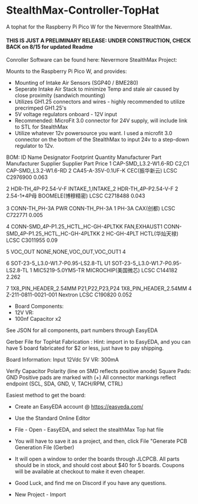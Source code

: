 # StealthMax-Controller-TopHat

A tophat for the Raspberry Pi Pico W for the Nevermore StealthMax.  

####   THIS IS JUST A PRELIMINARY RELEASE: UNDER CONSTRUCTION, CHECK BACK on 8/15 for updated Readme   ####

Conroller Software can be found here: 
Nevermore StealthMax Project:

Mounts to the Raspberry Pi Pico W, and provides:
  - Mounting of Intake Air Sensors (SGP40 / BME280)
  - Seperate Intake Air Stack to minimize Temp and stale air caused by close proximity (sandwich mounting)
  - Utilizes GH1.25 connectors and wires - highly recommended to utilize precrimped GH1.25's
  - 5V voltage regulators onboard - 12V input
  - Recommended: MicroFit 3.0 connector for 24V supply, will include link to STL for StealthMax
  - Utilize whatever 12v powersource you want. I used a microfit 3.0 connector on the bottom of the StealthMax to input 24v to a step-down regulator to 12v. 

BOM:
ID	Name	Designator	Footprint	Quantity	Manufacturer Part	Manufacturer	Supplier	Supplier Part	Price
1	CAP-SMD_L3.2-W1.6-RD	C2,C1	CAP-SMD_L3.2-W1.6-RD	2	CA45-A-35V-0.1UF-K	CEC(振华新云)	LCSC	C2976900	0.063

2	HDR-TH_4P-P2.54-V-F	INTAKE_1,INTAKE_2	HDR-TH_4P-P2.54-V-F	2	2.54-1*4P母	BOOMELE(博穆精密)	LCSC	C2718488	0.043

3	CONN-TH_PH-3A	PWR	CONN-TH_PH-3A	1	PH-3A	CAX(创都)	LCSC	C722771	0.005

4	CONN-SMD_4P-P1.25_HCTL_HC-GH-4PLTKK	FAN,EXHAUST1	CONN-SMD_4P-P1.25_HCTL_HC-GH-4PLTKK	2	HC-GH-4PLT	HCTL(华灿天禄)	LCSC	C3011955	0.09

5	VOC_OUT	NONE,NONE,VOC_OUT,VOC_OUT1		4	

6	SOT-23-5_L3.0-W1.7-P0.95-LS2.8-TL	U1	SOT-23-5_L3.0-W1.7-P0.95-LS2.8-TL	1	MIC5219-5.0YM5-TR	MICROCHIP(美国微芯)	LCSC	C144182	2.262

7	1X8_PIN_HEADER_2.54MM	P21,P22,P23,P24	1X8_PIN_HEADER_2.54MM	4	Z-211-0811-0021-001	Nextron	LCSC	C190820	0.052

  - Board Components:
  -   12V VR:
  -   100nf Capacitor x2

See JSON for all components, part numbers through EasyEDA

Gerber File for TopHat Fabrication : Hint: import in to EasyEDA, and you can have 5 board fabricated for $2 or less, just have to pay shipping. 

Board Information:
Input 12Vdc
5V VR: 300mA

Verify Capacitor Polarity (line on SMD reflects positive anode)
Square Pads: GND
Positive pads are marked with (+)
All connector markings reflect endpoint (SCL, SDA, GND, V, TACH/RPM, CTRL)

Easiest method to get the board:
  - Create an EasyEDA account @ https://easyeda.com/
  - Use the Standard Online Editor
  - File - Open - EasyEDA, and select the stealthMax Top hat file
  - You will have to save it as a project, and then, click File "Generate PCB Generation File (Gerber)
  - It will open a window to order the boards through JLCPCB. All parts should be in stock, and should cost about $40 for 5 boards. Coupons will be available at checkout to make it even cheaper.

  - Good Luck, and find me on Discord if you have any questions. 
  - New Project - Import
